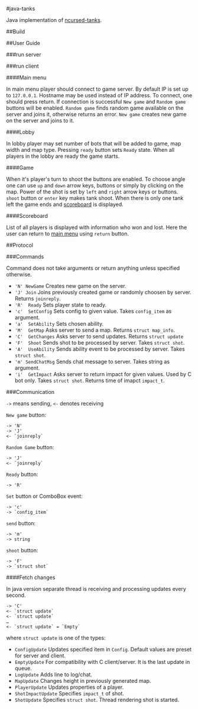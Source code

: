 #java-tanks

Java implementation of [ncursed-tanks](https://github.com/AwesomePatrol/ncursed-tanks).

##Build

##User Guide

###run server

###run client

####Main menu

In main menu player should connect to game server. By default IP is set up to `127.0.0.1`. Hostname
may be used instead of IP address. To connect, one should press return. If connection is successful
`New game` and `Random game` buttons will be enabled. `Random game` finds random game available on
the server and joins it, otherwise returns an error. `New game` creates new game on the server and
joins to it.

####Lobby

In lobby player may set number of bots that will be added to game, map width and map type. Pressing
`ready` button sets `Ready` state. When all players in the lobby are ready the game starts.

####Game

When it's player's turn to shoot the buttons are enabled. To choose angle one can use `up` and
`down` arrow keys, buttons or simply by clicking on the map. Power of the shot is set by `left`
and `right` arrow keys or buttons. `shoot` button or `enter` key makes tank shoot. When there is
only one tank left the game ends and [scoreboard](#scoreboard) is displayed.

####Scoreboard

List of all players is displayed with information who won and lost. Here the user can return to
[main menu](#main-menu) using `return` button.

##Protocol

###Commands

Command does not take arguments or return anything unless specified otherwise.

* `'N' NewGame`
    Creates new game on the server.
* `'J' Join`
    Joins previously created game or randomly choosen by server. Returns `joinreply`.
* `'R'  Ready`
    Sets player state to ready.
* `'c'  SetConfig`
    Sets config to given value. Takes `config_item` as argument.
* `'a'  SetAbility`
    Sets chosen ability.
* `'M'  GetMap`
    Asks server to send a map. Returns `struct map_info`.
* `'C'  GetChanges`
    Asks server to send updates. Returns `struct update`
* `'F'  Shoot`
    Sends shot to be processed by server. Takes `struct shot`.
* `'A'  UseAbility`
    Sends ability event to be processed by server. Takes `struct shot`.
* `'m' SendChatMsg`
    Sends chat message to server. Takes string as argument.
* `'i'  GetImpact`
    Asks server to return impact for given values. Used by C bot only. Takes `struct shot`. Returns
    time of imapct `impact_t`.

###Communication

`->` means sending, `<-` denotes receiving


`New game` button:

    -> 'N'
    -> 'J'
    <- `joinreply`

`Random Game` button:

    -> 'J'
    <- `joinreply`

`Ready` button:

    -> 'R'

`Set` button or ComboBox event:

    -> 'c'
    -> `config_item`

`send` button:

    -> 'm'
    -> string

`shoot` button:

    -> 'F'
    -> `struct shot`


####Fetch changes

In java version separate thread is receiving and processing updates every second.

    -> 'C'
    <- `struct update`
    <- `struct update`
    …
    <- `struct update` = `Empty`

where `struct update` is one of the types:
* `ConfigUpdate`
    Updates specified item in `Config`. Default values are preset for server and client.
* `EmptyUpdate`
    For compatibility with C client/server. It is the last update in queue.
* `LogUpdate`
    Adds line to log/chat.
* `MapUpdate`
    Changes height in previously generated map.
* `PlayerUpdate`
    Updates properties of a player.
* `ShotImpactUpdate`
    Specifies `impact_t` of shot.
* `ShotUpdate`
    Specifies `struct shot`. Thread rendering shot is started.
